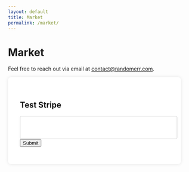 ```yaml
---
layout: default
title: Market
permalink: /market/
---
```


# Market

Feel free to reach out via email at [contact@randomerr.com](mailto:contact@randomerr.com).




<style>
  /* Target the specific container by its unique class */
  .payment-container {
    background: white;
    padding: 2rem;
    border-radius: 8px;
    box-shadow: 0 0 10px rgba(0, 0, 0, 0.1);
    width: 100%;
    max-width: 400px;
  }

  #card-element {
    padding: 10px;
    border: 1px solid #ccc;
    border-radius: 4px;
    height: 40px;
    width: 100%;
  }

  .error {
    color: red;
    margin-top: 10px;
  }
</style>

<div class="payment-container">
  <h2>Test Stripe</h2>
  <form id="payment-form">
    <div id="card-element"></div>
    <button type="submit">Submit</button>
    <div id="card-errors" role="alert" class="error"></div>
  </form>
</div>

<script src="https://js.stripe.com/v3/"></script>
<script>
  const stripe = Stripe('your-publishable-key-here'); // Replace with your actual key
  const elements = stripe.elements();

  const card = elements.create('card');
  card.mount('#card-element');

  card.on('change', (event) => {
    const displayError = document.getElementById('card-errors');
    if (event.error) {
      displayError.textContent = event.error.message;
    } else {
      displayError.textContent = '';
    }
  });

  const form = document.getElementById('payment-form');
  form.addEventListener('submit', async (event) => {
    event.preventDefault();

    const {
      token,
      error
    } = await stripe.createToken(card);
    if (error) {
      const displayError = document.getElementById('card-errors');
      displayError.textContent = error.message;
    } else {
      console.log('Token:', token);
    }
  });

</script>
